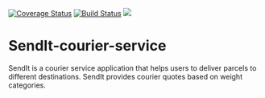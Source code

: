 [![Coverage Status](https://coveralls.io/repos/github/WiseCyril/SendIt-courier-service/badge.svg?branch=develop)](https://coveralls.io/github/WiseCyril/SendIt-courier-service?branch=develop)
[![Build Status](https://travis-ci.com/WiseCyril/SendIt-courier-service.svg?branch=develop)](https://travis-ci.com/WiseCyril/SendIt-courier-service)
<a href="https://codeclimate.com/github/WiseCyril/SendIt-courier-service/maintainability"><img src="https://api.codeclimate.com/v1/badges/ebeb46d12768e72f1596/maintainability" /></a>

# SendIt-courier-service

SendIt is a courier service application that helps users to deliver parcels to different destinations. SendIt provides courier quotes based on weight categories.
